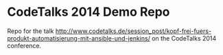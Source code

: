 # CodeTalks 2014 Demo Repo

Repo for the talk http://www.codetalks.de/session_post/kopf-frei-fuers-produkt-automatisierung-mit-ansible-und-jenkins/ on the CodeTalks 2014 conference.